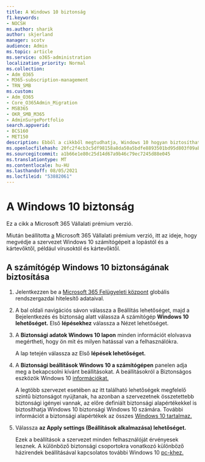```yaml
---
title: A Windows 10 biztonság
f1.keywords:
- NOCSH
ms.author: sharik
author: skjerland
manager: scotv
audience: Admin
ms.topic: article
ms.service: o365-administration
localization_priority: Normal
ms.collection:
- Adm_O365
- M365-subscription-management
- TRN_SMB
ms.custom:
- Adm_O365
- Core_O365Admin_Migration
- MSB365
- OKR_SMB_M365
- AdminSurgePortfolio
search.appverid:
- BCS160
- MET150
description: Ebből a cikkből megtudhatja, Windows 10 hogyan biztosíthatja a pc-k biztonságát a Microsoft 365 Vállalati prémium verzió.
ms.openlocfilehash: 20fc2f4cb3c5df98158a8da50a5bdfe8893501bd95d803f09abe1fe25eadf221
ms.sourcegitcommit: a1b66e1e80c25d14d67a9b46c79ec7245d88e045
ms.translationtype: MT
ms.contentlocale: hu-HU
ms.lasthandoff: 08/05/2021
ms.locfileid: "53882061"
---
```

# <a name="secure-windows-10-computers"></a>A Windows 10 biztonság

Ez a cikk a Microsoft 365 Vállalati prémium verzió.

Miután beállította [a](set-up.md) Microsoft 365 Vállalati prémium verzió, itt az ideje, hogy megvédje a szervezet Windows 10 számítógépeit a lopástól és a kártevőktől, például vírusoktól és kártevőktől.

## <a name="to-secure-your-windows-10-computers"></a>A számítógép Windows 10 biztonságának biztosítása

1. Jelentkezzen be a [Microsoft 365 Felügyeleti központ](https://admin.microsoft.com) globális rendszergazdai hitelesítő adataival. 
2. A bal oldali  navigációs sávon válassza a Beállítás lehetőséget, majd a Bejelentkezés és biztonság alatt válassza A számítógép **Windows 10 lehetőséget.** Első **lépésekhez** válassza a Nézet lehetőséget.
3. A **Biztonsági adatok Windows 10 lapon** minden információt elolvasva megértheti, hogy ön mit és milyen hatással van a felhasználókra.

    A lap tetején válassza az Első **lépések lehetőséget.**

4. A **Biztonsági beállítások Windows 10 a számítógépen** panelen adja meg a bekapcsolni kívánt beállításokat. A beállításokról a Biztonságos eszközök Windows 10 [információkat.](secure-windows-10-devices.md) 
    
    A legtöbb szervezet esetében az itt található lehetőségek megfelelő szintű biztonságot nyújtanak, ha azonban a szervezetnek összetettebb biztonsági igényei vannak, az előre definiált biztonsági alapértékekkel is biztosíthatja Windows 10 biztonsági Windows 10 számára. További információt a biztonsági alapértékek az összes [Windows 10 tartalmaz.](/mem/intune/protect/security-baselines)   

1. Válassza **az Apply settings (Beállítások alkalmazása) lehetőséget.**

    Ezek a beállítások a szervezet minden felhasználóját érvényesek lesznek. A különböző biztonsági csoportokra vonatkozó különböző házirendek beállításával kapcsolatos további Windows 10 [pc-khez.](protection-settings-for-windows-10-pcs.md)